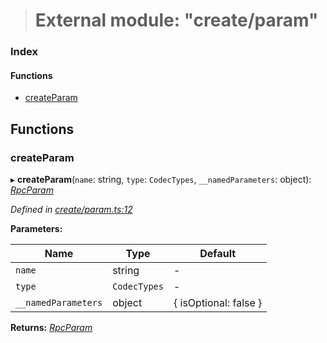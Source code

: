 > # External module: "create/param"

### Index

#### Functions

* [createParam](_create_param_.md#createparam)

## Functions

###  createParam

▸ **createParam**(`name`: string, `type`: `CodecTypes`, `__namedParameters`: object): *[RpcParam](_types_.md#rpcparam)*

*Defined in [create/param.ts:12](https://github.com/polkadot-js/api/blob/271691a/packages/type-jsonrpc/src/create/param.ts#L12)*

**Parameters:**

Name | Type | Default |
------ | ------ | ------ |
`name` | string | - |
`type` | `CodecTypes` | - |
`__namedParameters` | object |  { isOptional: false } |

**Returns:** *[RpcParam](_types_.md#rpcparam)*